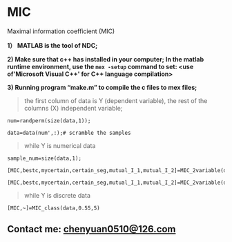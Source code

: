 # MIC
Maximal information coefficient (MIC)

**1） MATLAB is the tool of NDC;**

**2) Make sure that c++ has installed in your computer; In the matlab runtime environment, use the ```mex -setup``` command to set: <use of'Microsoft Visual C++' for C++ language compilation>**

**3) Running program “make.m” to compile the c files to mex files;**

> the first column of data is Y (dependent variable), the rest of the columns (X) independent variable;

    num=randperm(size(data,1));

    data=data(num',:);# scramble the samples

> while Y is numerical data

    sample_num=size(data,1);

    [MIC,bestc,mycertain,certain_seg,mutual_I_1,mutual_I_2]=MIC_2variable(data,B,c,n)

    [MIC,bestc,mycertain,certain_seg,mutual_I_1,mutual_I_2]=MIC_2variable(data,sample_num^0.55,5,sample_num);

> while Y is discrete data

    [MIC,~]=MIC_class(data,0.55,5)
    
## Contact me: chenyuan0510@126.com

